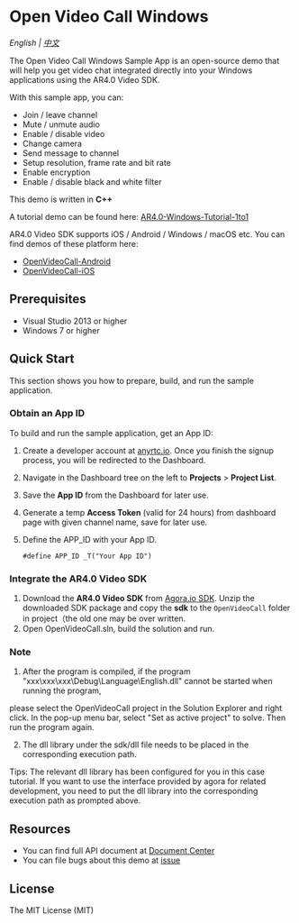 # Open Video Call Windows

*English | [中文](README.zh.md)*

The Open Video Call Windows Sample App is an open-source demo that will help you get video chat integrated directly into your Windows applications using the AR4.0 Video SDK.

With this sample app, you can:

- Join / leave channel
- Mute / unmute audio
- Enable / disable video
- Change camera
- Send message to channel
- Setup resolution, frame rate and bit rate
- Enable encryption
- Enable / disable black and white filter

This demo is written in **C++**

A tutorial demo can be found here: [AR4.0-Windows-Tutorial-1to1]()

AR4.0 Video SDK supports iOS / Android / Windows / macOS etc. You can find demos of these platform here:

- [OpenVideoCall-Android](https://github.com/anyRTC/ArAndroidSDK)
- [OpenVideoCall-iOS](https://github.com/anyRTC/AriOSSDK)

## Prerequisites

- Visual Studio 2013 or higher
- Windows 7 or higher

## Quick Start

This section shows you how to prepare, build, and run the sample application.

### Obtain an App ID

To build and run the sample application, get an App ID:
1. Create a developer account at [anyrtc.io](https://console.anyrtc.io/signin/). Once you finish the signup process, you will be redirected to the Dashboard.
2. Navigate in the Dashboard tree on the left to **Projects** > **Project List**.
3. Save the **App ID** from the Dashboard for later use.
4. Generate a temp **Access Token** (valid for 24 hours) from dashboard page with given channel name, save for later use.

4. Define the APP_ID with your App ID.

    ```
    #define APP_ID _T("Your App ID")
    ```

### Integrate the AR4.0 Video SDK

1. Download the **AR4.0 Video SDK** from [Agora.io SDK](https://www.anyrtc.io/blog/download/). Unzip the downloaded SDK package and copy the **sdk** to the `OpenVideoCall` folder in project（the old one may be over written.
2. Open OpenVideoCall.sln, build the solution and run.


### Note

1. After the program is compiled, if the program "xxx\xxx\xxx\Debug\Language\English.dll" cannot be started when running the program, 

please select the OpenVideoCall project in the Solution Explorer and right click. In the pop-up menu bar, select "Set as active project" to solve. Then run the program again.

2. The dll library under the sdk/dll file needs to be placed in the corresponding execution path.

Tips: The relevant dll library has been configured for you in this case tutorial. If you want to use the interface provided by agora for related development, you need to put the dll library into the corresponding execution path as prompted above.

## Resources

- You can find full API document at [Document Center](https://docs.anyrtc.io)
- You can file bugs about this demo at [issue](https://github.com/anyRTC/ArWinSDK/issues)

## License

The MIT License (MIT)
